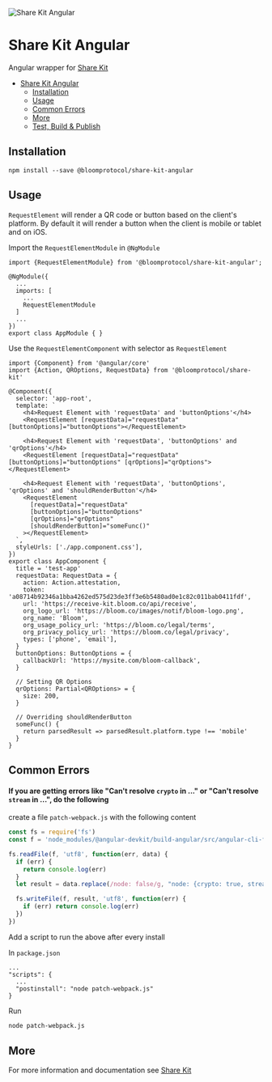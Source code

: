 ![Share Kit Angular](https://github.com/hellobloom/share-kit/raw/master/images/logo.png)

# Share Kit Angular

Angular wrapper for [Share Kit](https://github.com/hellobloom/share-kit#readme)

- [Share Kit Angular](#share-kit-angular)
  - [Installation](#installation)
  - [Usage](#usage)
  - [Common Errors](#common-errors)
  - [More](#more)
  - [Test, Build & Publish](projects/request-element/README.md)

## Installation

```
npm install --save @bloomprotocol/share-kit-angular
```

## Usage

`RequestElement` will render a QR code or button based on the client's platform. By default it will render a button when the client is mobile or tablet and on iOS.

Import the `RequestElementModule` in `@NgModule`

```tsx
import {RequestElementModule} from '@bloomprotocol/share-kit-angular';

@NgModule({
  ...
  imports: [
    ...
    RequestElementModule
  ]
  ...
})
export class AppModule { }
```

Use the `RequestElementComponent` with selector as `RequestElement`

```tsx
import {Component} from '@angular/core'
import {Action, QROptions, RequestData} from '@bloomprotocol/share-kit'

@Component({
  selector: 'app-root',
  template: `
    <h4>Request Element with 'requestData' and 'buttonOptions'</h4>
    <RequestElement [requestData]="requestData" [buttonOptions]="buttonOptions"></RequestElement>

    <h4>Request Element with 'requestData', 'buttonOptions' and 'qrOptions'</h4>
    <RequestElement [requestData]="requestData" [buttonOptions]="buttonOptions" [qrOptions]="qrOptions"></RequestElement>

    <h4>Request Element with 'requestData', 'buttonOptions', 'qrOptions' and 'shouldRenderButton'</h4>
    <RequestElement
      [requestData]="requestData"
      [buttonOptions]="buttonOptions"
      [qrOptions]="qrOptions"
      [shouldRenderButton]="someFunc()"
    ></RequestElement>
  `,
  styleUrls: ['./app.component.css'],
})
export class AppComponent {
  title = 'test-app'
  requestData: RequestData = {
    action: Action.attestation,
    token: 'a08714b92346a1bba4262ed575d23de3ff3e6b5480ad0e1c82c011bab0411fdf',
    url: 'https://receive-kit.bloom.co/api/receive',
    org_logo_url: 'https://bloom.co/images/notif/bloom-logo.png',
    org_name: 'Bloom',
    org_usage_policy_url: 'https://bloom.co/legal/terms',
    org_privacy_policy_url: 'https://bloom.co/legal/privacy',
    types: ['phone', 'email'],
  }
  buttonOptions: ButtonOptions = {
    callbackUrl: 'https://mysite.com/bloom-callback',
  }

  // Setting QR Options
  qrOptions: Partial<QROptions> = {
    size: 200,
  }

  // Overriding shouldRenderButton
  someFunc() {
    return parsedResult => parsedResult.platform.type !== 'mobile'
  }
}
```

## Common Errors

#### If you are getting errors like "Can't resolve `crypto` in ..." or "Can't resolve `stream` in ...", do the following

create a file `patch-webpack.js` with the following content

```js
const fs = require('fs')
const f = 'node_modules/@angular-devkit/build-angular/src/angular-cli-files/models/webpack-configs/browser.js'

fs.readFile(f, 'utf8', function(err, data) {
  if (err) {
    return console.log(err)
  }
  let result = data.replace(/node: false/g, "node: {crypto: true, stream: true, fs: 'empty', net: 'empty'}")

  fs.writeFile(f, result, 'utf8', function(err) {
    if (err) return console.log(err)
  })
})
```

Add a script to run the above after every install

In `package.json`

```
...
"scripts": {
  ...
  "postinstall": "node patch-webpack.js"
}
```

Run

```bash
node patch-webpack.js
```

## More

For more information and documentation see [Share Kit](https://github.com/hellobloom/share-kit#readme)
